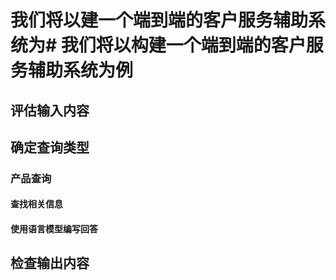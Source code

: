 # 我们将以建一个端到端的客户服务辅助系统为# 我们将以构建一个端到端的客户服务辅助系统为例

## 评估输入内容

## 确定查询类型

### 产品查询

#### 查找相关信息

#### 使用语言模型编写回答

## 检查输出内容